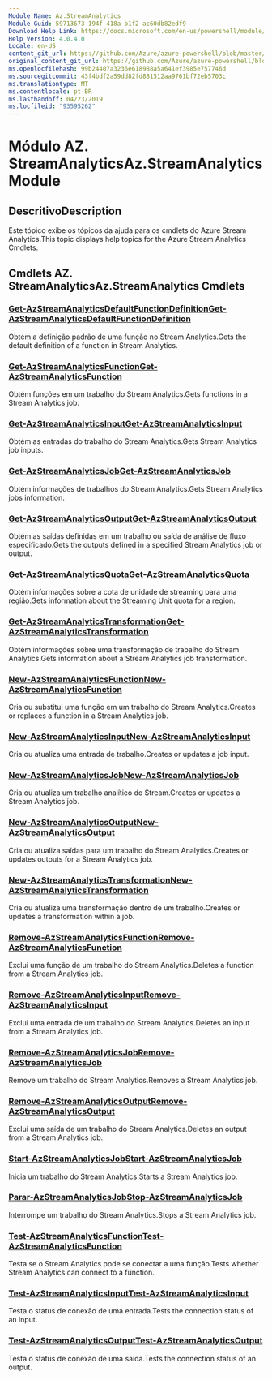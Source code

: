```yaml
---
Module Name: Az.StreamAnalytics
Module Guid: 59713673-194f-418a-b1f2-ac60db82edf9
Download Help Link: https://docs.microsoft.com/en-us/powershell/module/az.streamanalytics
Help Version: 4.0.4.0
Locale: en-US
content_git_url: https://github.com/Azure/azure-powershell/blob/master/src/StreamAnalytics/StreamAnalytics/help/Az.StreamAnalytics.md
original_content_git_url: https://github.com/Azure/azure-powershell/blob/master/src/StreamAnalytics/StreamAnalytics/help/Az.StreamAnalytics.md
ms.openlocfilehash: 99b24407a3236e618988a5a641ef3985e757746d
ms.sourcegitcommit: 43f4bdf2a59dd82fd881512aa9761bf72eb5703c
ms.translationtype: MT
ms.contentlocale: pt-BR
ms.lasthandoff: 04/23/2019
ms.locfileid: "93595262"
---
```

# <span data-ttu-id="4b592-101">Módulo AZ. StreamAnalytics</span><span class="sxs-lookup"><span data-stu-id="4b592-101">Az.StreamAnalytics Module</span></span>
## <span data-ttu-id="4b592-102">Descritivo</span><span class="sxs-lookup"><span data-stu-id="4b592-102">Description</span></span>
<span data-ttu-id="4b592-103">Este tópico exibe os tópicos da ajuda para os cmdlets do Azure Stream Analytics.</span><span class="sxs-lookup"><span data-stu-id="4b592-103">This topic displays help topics for the Azure Stream Analytics Cmdlets.</span></span>

## <span data-ttu-id="4b592-104">Cmdlets AZ. StreamAnalytics</span><span class="sxs-lookup"><span data-stu-id="4b592-104">Az.StreamAnalytics Cmdlets</span></span>
### [<span data-ttu-id="4b592-105">Get-AzStreamAnalyticsDefaultFunctionDefinition</span><span class="sxs-lookup"><span data-stu-id="4b592-105">Get-AzStreamAnalyticsDefaultFunctionDefinition</span></span>](Get-AzStreamAnalyticsDefaultFunctionDefinition.md)
<span data-ttu-id="4b592-106">Obtém a definição padrão de uma função no Stream Analytics.</span><span class="sxs-lookup"><span data-stu-id="4b592-106">Gets the default definition of a function in Stream Analytics.</span></span>

### [<span data-ttu-id="4b592-107">Get-AzStreamAnalyticsFunction</span><span class="sxs-lookup"><span data-stu-id="4b592-107">Get-AzStreamAnalyticsFunction</span></span>](Get-AzStreamAnalyticsFunction.md)
<span data-ttu-id="4b592-108">Obtém funções em um trabalho do Stream Analytics.</span><span class="sxs-lookup"><span data-stu-id="4b592-108">Gets functions in a Stream Analytics job.</span></span>

### [<span data-ttu-id="4b592-109">Get-AzStreamAnalyticsInput</span><span class="sxs-lookup"><span data-stu-id="4b592-109">Get-AzStreamAnalyticsInput</span></span>](Get-AzStreamAnalyticsInput.md)
<span data-ttu-id="4b592-110">Obtém as entradas do trabalho do Stream Analytics.</span><span class="sxs-lookup"><span data-stu-id="4b592-110">Gets Stream Analytics job inputs.</span></span>

### [<span data-ttu-id="4b592-111">Get-AzStreamAnalyticsJob</span><span class="sxs-lookup"><span data-stu-id="4b592-111">Get-AzStreamAnalyticsJob</span></span>](Get-AzStreamAnalyticsJob.md)
<span data-ttu-id="4b592-112">Obtém informações de trabalhos do Stream Analytics.</span><span class="sxs-lookup"><span data-stu-id="4b592-112">Gets Stream Analytics jobs information.</span></span>

### [<span data-ttu-id="4b592-113">Get-AzStreamAnalyticsOutput</span><span class="sxs-lookup"><span data-stu-id="4b592-113">Get-AzStreamAnalyticsOutput</span></span>](Get-AzStreamAnalyticsOutput.md)
<span data-ttu-id="4b592-114">Obtém as saídas definidas em um trabalho ou saída de análise de fluxo especificado.</span><span class="sxs-lookup"><span data-stu-id="4b592-114">Gets the outputs defined in a specified Stream Analytics job or output.</span></span>

### [<span data-ttu-id="4b592-115">Get-AzStreamAnalyticsQuota</span><span class="sxs-lookup"><span data-stu-id="4b592-115">Get-AzStreamAnalyticsQuota</span></span>](Get-AzStreamAnalyticsQuota.md)
<span data-ttu-id="4b592-116">Obtém informações sobre a cota de unidade de streaming para uma região.</span><span class="sxs-lookup"><span data-stu-id="4b592-116">Gets information about the Streaming Unit quota for a region.</span></span>

### [<span data-ttu-id="4b592-117">Get-AzStreamAnalyticsTransformation</span><span class="sxs-lookup"><span data-stu-id="4b592-117">Get-AzStreamAnalyticsTransformation</span></span>](Get-AzStreamAnalyticsTransformation.md)
<span data-ttu-id="4b592-118">Obtém informações sobre uma transformação de trabalho do Stream Analytics.</span><span class="sxs-lookup"><span data-stu-id="4b592-118">Gets information about a Stream Analytics job transformation.</span></span>

### [<span data-ttu-id="4b592-119">New-AzStreamAnalyticsFunction</span><span class="sxs-lookup"><span data-stu-id="4b592-119">New-AzStreamAnalyticsFunction</span></span>](New-AzStreamAnalyticsFunction.md)
<span data-ttu-id="4b592-120">Cria ou substitui uma função em um trabalho do Stream Analytics.</span><span class="sxs-lookup"><span data-stu-id="4b592-120">Creates or replaces a function in a Stream Analytics job.</span></span>

### [<span data-ttu-id="4b592-121">New-AzStreamAnalyticsInput</span><span class="sxs-lookup"><span data-stu-id="4b592-121">New-AzStreamAnalyticsInput</span></span>](New-AzStreamAnalyticsInput.md)
<span data-ttu-id="4b592-122">Cria ou atualiza uma entrada de trabalho.</span><span class="sxs-lookup"><span data-stu-id="4b592-122">Creates or updates a job input.</span></span>

### [<span data-ttu-id="4b592-123">New-AzStreamAnalyticsJob</span><span class="sxs-lookup"><span data-stu-id="4b592-123">New-AzStreamAnalyticsJob</span></span>](New-AzStreamAnalyticsJob.md)
<span data-ttu-id="4b592-124">Cria ou atualiza um trabalho analítico do Stream.</span><span class="sxs-lookup"><span data-stu-id="4b592-124">Creates or updates a Stream Analytics job.</span></span>

### [<span data-ttu-id="4b592-125">New-AzStreamAnalyticsOutput</span><span class="sxs-lookup"><span data-stu-id="4b592-125">New-AzStreamAnalyticsOutput</span></span>](New-AzStreamAnalyticsOutput.md)
<span data-ttu-id="4b592-126">Cria ou atualiza saídas para um trabalho do Stream Analytics.</span><span class="sxs-lookup"><span data-stu-id="4b592-126">Creates or updates outputs for a Stream Analytics job.</span></span>

### [<span data-ttu-id="4b592-127">New-AzStreamAnalyticsTransformation</span><span class="sxs-lookup"><span data-stu-id="4b592-127">New-AzStreamAnalyticsTransformation</span></span>](New-AzStreamAnalyticsTransformation.md)
<span data-ttu-id="4b592-128">Cria ou atualiza uma transformação dentro de um trabalho.</span><span class="sxs-lookup"><span data-stu-id="4b592-128">Creates or updates a transformation within a job.</span></span>

### [<span data-ttu-id="4b592-129">Remove-AzStreamAnalyticsFunction</span><span class="sxs-lookup"><span data-stu-id="4b592-129">Remove-AzStreamAnalyticsFunction</span></span>](Remove-AzStreamAnalyticsFunction.md)
<span data-ttu-id="4b592-130">Exclui uma função de um trabalho do Stream Analytics.</span><span class="sxs-lookup"><span data-stu-id="4b592-130">Deletes a function from a Stream Analytics job.</span></span>

### [<span data-ttu-id="4b592-131">Remove-AzStreamAnalyticsInput</span><span class="sxs-lookup"><span data-stu-id="4b592-131">Remove-AzStreamAnalyticsInput</span></span>](Remove-AzStreamAnalyticsInput.md)
<span data-ttu-id="4b592-132">Exclui uma entrada de um trabalho do Stream Analytics.</span><span class="sxs-lookup"><span data-stu-id="4b592-132">Deletes an input from a Stream Analytics job.</span></span>

### [<span data-ttu-id="4b592-133">Remove-AzStreamAnalyticsJob</span><span class="sxs-lookup"><span data-stu-id="4b592-133">Remove-AzStreamAnalyticsJob</span></span>](Remove-AzStreamAnalyticsJob.md)
<span data-ttu-id="4b592-134">Remove um trabalho do Stream Analytics.</span><span class="sxs-lookup"><span data-stu-id="4b592-134">Removes a Stream Analytics job.</span></span>

### [<span data-ttu-id="4b592-135">Remove-AzStreamAnalyticsOutput</span><span class="sxs-lookup"><span data-stu-id="4b592-135">Remove-AzStreamAnalyticsOutput</span></span>](Remove-AzStreamAnalyticsOutput.md)
<span data-ttu-id="4b592-136">Exclui uma saída de um trabalho do Stream Analytics.</span><span class="sxs-lookup"><span data-stu-id="4b592-136">Deletes an output from a Stream Analytics job.</span></span>

### [<span data-ttu-id="4b592-137">Start-AzStreamAnalyticsJob</span><span class="sxs-lookup"><span data-stu-id="4b592-137">Start-AzStreamAnalyticsJob</span></span>](Start-AzStreamAnalyticsJob.md)
<span data-ttu-id="4b592-138">Inicia um trabalho do Stream Analytics.</span><span class="sxs-lookup"><span data-stu-id="4b592-138">Starts a Stream Analytics job.</span></span>

### [<span data-ttu-id="4b592-139">Parar-AzStreamAnalyticsJob</span><span class="sxs-lookup"><span data-stu-id="4b592-139">Stop-AzStreamAnalyticsJob</span></span>](Stop-AzStreamAnalyticsJob.md)
<span data-ttu-id="4b592-140">Interrompe um trabalho do Stream Analytics.</span><span class="sxs-lookup"><span data-stu-id="4b592-140">Stops a Stream Analytics job.</span></span>

### [<span data-ttu-id="4b592-141">Test-AzStreamAnalyticsFunction</span><span class="sxs-lookup"><span data-stu-id="4b592-141">Test-AzStreamAnalyticsFunction</span></span>](Test-AzStreamAnalyticsFunction.md)
<span data-ttu-id="4b592-142">Testa se o Stream Analytics pode se conectar a uma função.</span><span class="sxs-lookup"><span data-stu-id="4b592-142">Tests whether Stream Analytics can connect to a function.</span></span>

### [<span data-ttu-id="4b592-143">Test-AzStreamAnalyticsInput</span><span class="sxs-lookup"><span data-stu-id="4b592-143">Test-AzStreamAnalyticsInput</span></span>](Test-AzStreamAnalyticsInput.md)
<span data-ttu-id="4b592-144">Testa o status de conexão de uma entrada.</span><span class="sxs-lookup"><span data-stu-id="4b592-144">Tests the connection status of an input.</span></span>

### [<span data-ttu-id="4b592-145">Test-AzStreamAnalyticsOutput</span><span class="sxs-lookup"><span data-stu-id="4b592-145">Test-AzStreamAnalyticsOutput</span></span>](Test-AzStreamAnalyticsOutput.md)
<span data-ttu-id="4b592-146">Testa o status de conexão de uma saída.</span><span class="sxs-lookup"><span data-stu-id="4b592-146">Tests the connection status of an output.</span></span>


